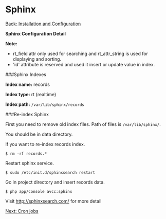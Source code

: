Sphinx
===
[Back: Installation and Configuration](install-configure.md)

**Sphinx Configuration Detail**

**Note:**

* rt_field attr only used for searching and rt_attr_string is used for displaying and sorting.
* 'id' attribute is reserved and used it insert or update value in index. 

###Sphinx Indexes

**Index name:** records

**Index type:** rt (realtime)

**Index path:** `/var/lib/sphinx/records`

###Re-index Sphinx

First you need to remove old index files. Path of files is `/var/lib/sphinx/`.

You should be in data directory.

If you want to re-index records index.
	
	$ rm -rf records.*

Restart sphinx service.

	$ sudo /etc/init.d/sphinxsearch restart

Go in project directory and insert records data.

	$ php app/console avcc:sphinx

Visit http://sphinxsearch.com/ for more detail

[Next: Cron jobs](crons.md)